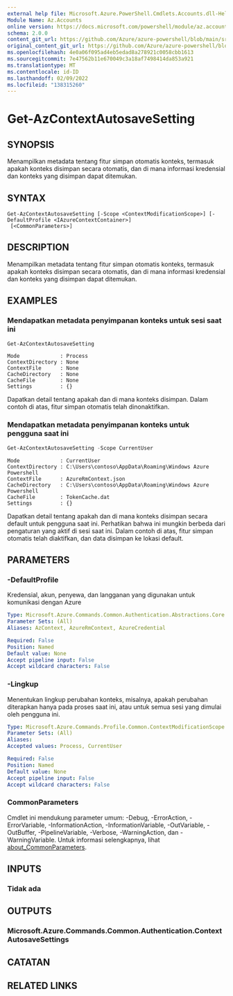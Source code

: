 ```yaml
---
external help file: Microsoft.Azure.PowerShell.Cmdlets.Accounts.dll-Help.xml
Module Name: Az.Accounts
online version: https://docs.microsoft.com/powershell/module/az.accounts/get-azcontextautosavesetting
schema: 2.0.0
content_git_url: https://github.com/Azure/azure-powershell/blob/main/src/Accounts/Accounts/help/Get-AzContextAutosaveSetting.md
original_content_git_url: https://github.com/Azure/azure-powershell/blob/main/src/Accounts/Accounts/help/Get-AzContextAutosaveSetting.md
ms.openlocfilehash: 4e0a06f095ad4eb5edad8a278921c0058cbb1613
ms.sourcegitcommit: 7e47562b11e670049c3a18af7498414da853a921
ms.translationtype: MT
ms.contentlocale: id-ID
ms.lasthandoff: 02/09/2022
ms.locfileid: "138315260"
---
```

# Get-AzContextAutosaveSetting

## SYNOPSIS
Menampilkan metadata tentang fitur simpan otomatis konteks, termasuk apakah konteks disimpan secara otomatis, dan di mana informasi kredensial dan konteks yang disimpan dapat ditemukan.

## SYNTAX

```
Get-AzContextAutosaveSetting [-Scope <ContextModificationScope>] [-DefaultProfile <IAzureContextContainer>]
 [<CommonParameters>]
```

## DESCRIPTION
Menampilkan metadata tentang fitur simpan otomatis konteks, termasuk apakah konteks disimpan secara otomatis, dan di mana informasi kredensial dan konteks yang disimpan dapat ditemukan.

## EXAMPLES

### Mendapatkan metadata penyimpanan konteks untuk sesi saat ini
```powershell
Get-AzContextAutosaveSetting
```

```Output
Mode             : Process
ContextDirectory : None
ContextFile      : None
CacheDirectory   : None
CacheFile        : None
Settings         : {}
```

Dapatkan detail tentang apakah dan di mana konteks disimpan.  Dalam contoh di atas, fitur simpan otomatis telah dinonaktifkan.

### Mendapatkan metadata penyimpanan konteks untuk pengguna saat ini
```powershell
Get-AzContextAutosaveSetting -Scope CurrentUser
```

```Output
Mode             : CurrentUser
ContextDirectory : C:\Users\contoso\AppData\Roaming\Windows Azure Powershell
ContextFile      : AzureRmContext.json
CacheDirectory   : C:\Users\contoso\AppData\Roaming\Windows Azure Powershell
CacheFile        : TokenCache.dat
Settings         : {}
```

Dapatkan detail tentang apakah dan di mana konteks disimpan secara default untuk pengguna saat ini.  Perhatikan bahwa ini mungkin berbeda dari pengaturan yang aktif di sesi saat ini. Dalam contoh di atas, fitur simpan otomatis telah diaktifkan, dan data disimpan ke lokasi default.

## PARAMETERS

### -DefaultProfile
Kredensial, akun, penyewa, dan langganan yang digunakan untuk komunikasi dengan Azure

```yaml
Type: Microsoft.Azure.Commands.Common.Authentication.Abstractions.Core.IAzureContextContainer
Parameter Sets: (All)
Aliases: AzContext, AzureRmContext, AzureCredential

Required: False
Position: Named
Default value: None
Accept pipeline input: False
Accept wildcard characters: False
```

### -Lingkup
Menentukan lingkup perubahan konteks, misalnya, apakah perubahan diterapkan hanya pada proses saat ini, atau untuk semua sesi yang dimulai oleh pengguna ini.

```yaml
Type: Microsoft.Azure.Commands.Profile.Common.ContextModificationScope
Parameter Sets: (All)
Aliases:
Accepted values: Process, CurrentUser

Required: False
Position: Named
Default value: None
Accept pipeline input: False
Accept wildcard characters: False
```

### CommonParameters
Cmdlet ini mendukung parameter umum: -Debug, -ErrorAction, -ErrorVariable, -InformationAction, -InformationVariable, -OutVariable, -OutBuffer, -PipelineVariable, -Verbose, -WarningAction, dan -WarningVariable. Untuk informasi selengkapnya, lihat [about_CommonParameters](http://go.microsoft.com/fwlink/?LinkID=113216).

## INPUTS

### Tidak ada

## OUTPUTS

### Microsoft.Azure.Commands.Common.Authentication.ContextAutosaveSettings

## CATATAN

## RELATED LINKS
